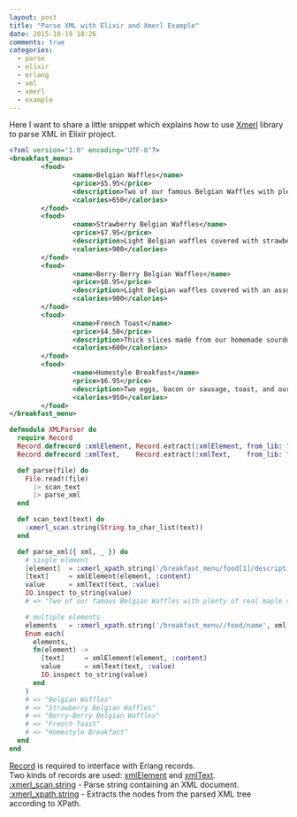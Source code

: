 ```yaml
---
layout: post
title: "Parse XML with Elixir and Xmerl Example"
date: 2015-10-19 18:26
comments: true
categories:
  - parse
  - elixir
  - erlang
  - xml
  - xmerl
  - example
---
```


Here I want to share a little snippet which explains how to use [Xmerl](http://www.erlang.org/doc/man/xmerl.html) library to parse XML in Elixir project.
<!-- more -->

``` xml simple.xml
<?xml version="1.0" encoding="UTF-8"?>
<breakfast_menu>
        <food>
                <name>Belgian Waffles</name>
                <price>$5.95</price>
                <description>Two of our famous Belgian Waffles with plenty of real maple syrup</description>
                <calories>650</calories>
        </food>
        <food>
                <name>Strawberry Belgian Waffles</name>
                <price>$7.95</price>
                <description>Light Belgian waffles covered with strawberries and whipped cream</description>
                <calories>900</calories>
        </food>
        <food>
                <name>Berry-Berry Belgian Waffles</name>
                <price>$8.95</price>
                <description>Light Belgian waffles covered with an assortment of fresh berries and whipped cream</description>
                <calories>900</calories>
        </food>
        <food>
                <name>French Toast</name>
                <price>$4.50</price>
                <description>Thick slices made from our homemade sourdough bread</description>
                <calories>600</calories>
        </food>
        <food>
                <name>Homestyle Breakfast</name>
                <price>$6.95</price>
                <description>Two eggs, bacon or sausage, toast, and our ever-popular hash browns</description>
                <calories>950</calories>
        </food>
</breakfast_menu>
```

``` elixir xml_parser.exs
defmodule XMLParser do
  require Record
  Record.defrecord :xmlElement, Record.extract(:xmlElement, from_lib: "xmerl/include/xmerl.hrl")
  Record.defrecord :xmlText,    Record.extract(:xmlText,    from_lib: "xmerl/include/xmerl.hrl")

  def parse(file) do
    File.read!(file)
      |> scan_text
      |> parse_xml
  end

  def scan_text(text) do
    :xmerl_scan.string(String.to_char_list(text))
  end

  def parse_xml({ xml, _ }) do
    # single element
    [element]  = :xmerl_xpath.string('/breakfast_menu/food[1]/description', xml)
    [text]     = xmlElement(element, :content)
    value      = xmlText(text, :value)
    IO.inspect to_string(value)
    # => "Two of our famous Belgian Waffles with plenty of real maple syrup"

    # multiple elements
    elements   = :xmerl_xpath.string('/breakfast_menu//food/name', xml)
    Enum.each(
      elements,
      fn(element) ->
        [text]     = xmlElement(element, :content)
        value      = xmlText(text, :value)
        IO.inspect to_string(value)
      end
    )
    # => "Belgian Waffles"
    # => "Strawberry Belgian Waffles"
    # => "Berry-Berry Belgian Waffles"
    # => "French Toast"
    # => "Homestyle Breakfast"
  end
end
```

[Record](http://elixir-lang.org/docs/v1.0/elixir/Record.html) is required to interface with Erlang records.<br />
Two kinds of records are used: [xmlElement](https://github.com/otphub/xmerl/blob/master/include/xmerl.hrl#L74) and [xmlText](https://github.com/otphub/xmerl/blob/master/include/xmerl.hrl#L90).<br />
[:xmerl_scan.string](http://www.erlang.org/doc/man/xmerl_scan.html#string-1) - Parse string containing an XML document.<br />
[:xmerl_xpath.string](http://www.erlang.org/doc/man/xmerl_xpath.html#string-2) - Extracts the nodes from the parsed XML tree according to XPath.

